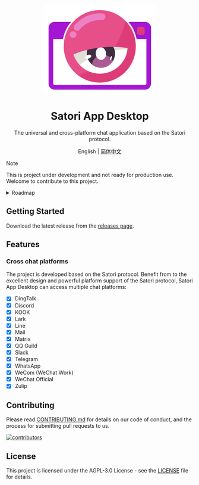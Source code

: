 <div align="center">

[![Satori App for Desktop](./sad-logo.png)](https://github.com/Lipraty/satori-desktop)

# Satori App Desktop

The universal and cross-platform chat application based on the Satori protocol.

English | [简体中文](./README_CN.md)

</div>

> [!NOTE]
> This is project under development and not ready for production use. Welcome to contribute to this project.

<details>

<summary>Roadmap</summary>

## Roadmap

### Desktop App

- Roadmap: [click here](https://github.com/users/Lipraty/projects/1)
- Todo list: [click here](https://github.com/users/Lipraty/projects/2)

### Satori App Server(SAS)

- Roadmap: TODO
- Todo list: TODO
- Documentation: TODO

### UI Design

- [JSDesign](https://js.design/f/YcrbVO?p=jl2EY3zpvG&mode=design)

## Technologies

- [Cordis](https://github.com/cordiverse/cordis): Meta-Framework for Modern Applications.
- [Satori](https://github.com/satorijs/satori): THe universal messager protocol.
- [Electron](https://www.electronjs.org/): Open-source framework developed and maintained by GitHub.
- [React](https://reactjs.org/): A JavaScript library for building user interfaces.
  - [Foxact](https://foxact.skk.moe/): React component library that is React Hooks/Utils done right.
  - [Zustand](https://zustand-demo.pmnd.rs/): A small, fast and scaleable bearbones state-management solution.
  - [SWR](https://swr.vercel.app/): React Hooks library for data fetching.
- [Shikitor](https://github.com/NWYLZW/shikitor): A simple and lightweight code editor for the web based on shiki.

</details>

## Getting Started

Download the latest release from the [releases page]().

## Features

### Cross chat platforms

The project is developed based on the Satori protocol. Benefit from to the excellent design and powerful platform support of the Satori protocol, Satori App Desktop can access multiple chat platforms:

- [x] DingTalk
- [x] Discord
- [x] KOOK
- [x] Lark
- [x] Line
- [x] Mail
- [x] Matrix
- [x] QQ Guild
- [x] Slack
- [x] Telegram
- [x] WhatsApp
- [x] WeCom (WeChat Work)
- [x] WeChat Official
- [x] Zulip

## Contributing

Please read [CONTRIBUTING.md](CONTRIBUTING.md) for details on our code of conduct, and the process for submitting pull requests to us.

[![contributors](https://contrib.rocks/image?repo=Lipraty/satori-desktop)](https://github.com/Lipraty/satori-desktop/graphs/contributors)

## License

This project is licensed under the AGPL-3.0 License - see the [LICENSE](LICENSE) file for details.
